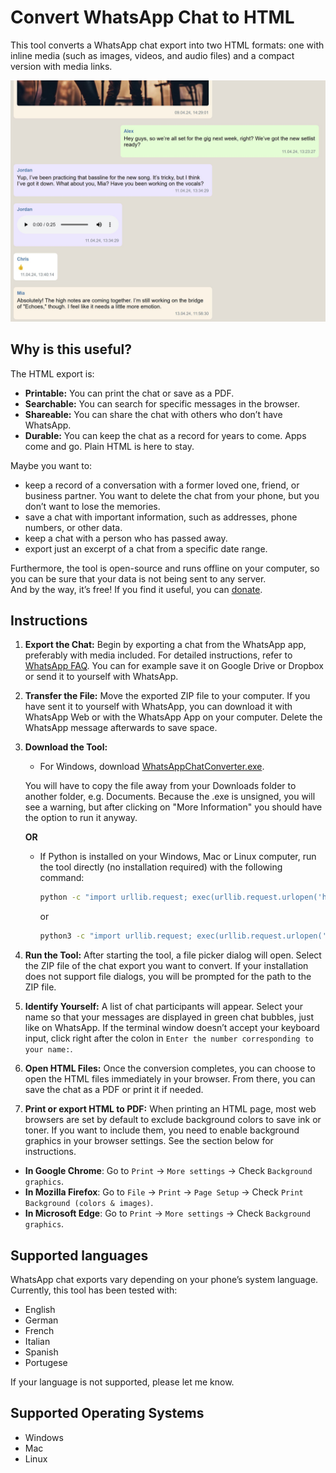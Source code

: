 # Convert WhatsApp Chat to HTML

This tool converts a WhatsApp chat export into two HTML formats: one with inline media (such as images, videos, and audio files) and a compact version with media links.

![Rendered HTML Screenshot (fictitious chat)](https://raw.githubusercontent.com/mtln/WhatsAppChatConverter/refs/heads/main/RenderedHTMLScreenshot.jpg)


## Why is this useful?
The HTML export is:

* **Printable:** You can print the chat or save as a PDF.
* **Searchable:** You can search for specific messages in the browser.
* **Shareable:** You can share the chat with others who don’t have WhatsApp.
* **Durable:** You can keep the chat as a record for years to come. Apps come and go. Plain HTML is here to stay.

Maybe you want to:

* keep a record of a conversation with a former loved one, friend, or business partner. You want to delete the chat from your phone, but you don’t want to lose the memories.
* save a chat with important information, such as addresses, phone numbers, or other data.
* keep a chat with a person who has passed away.
* export just an excerpt of a chat from a specific date range.

Furthermore, the tool is open-source and runs offline on your computer, so you can be sure that your data is not being sent to any server.  
And by the way, it’s free! If you find it useful, you can [donate](https://donate.stripe.com/3csfZLaIj5JE6dO4gg).

## Instructions

1. **Export the Chat:** Begin by exporting a chat from the WhatsApp app, preferably with media included. For detailed instructions, refer to [WhatsApp FAQ](https://faq.whatsapp.com/search?helpref=search&query=%20export%20chat).
You can for example save it on Google Drive or Dropbox or send it to yourself with WhatsApp.

2. **Transfer the File:** Move the exported ZIP file to your computer. If you have sent it to yourself with WhatsApp, you can download it with WhatsApp Web or with the WhatsApp App on your computer. Delete the WhatsApp message afterwards to save space.

3. **Download the Tool:** 
   - For Windows, download [WhatsAppChatConverter.exe](https://raw.githubusercontent.com/mtln/WhatsAppChatConverter/refs/heads/binary_releases/WhatsAppChatConverter.exe).

   You will have to copy the file away from your Downloads folder to another folder, e.g. Documents. Because the .exe is unsigned, you will see a warning, but after clicking on "More Information" you should have the option to run it anyway.

   **OR**

   - If Python is installed on your Windows, Mac or Linux computer, run the tool directly (no installation required) with the following command:
     ```bash
     python -c "import urllib.request; exec(urllib.request.urlopen('https://raw.githubusercontent.com/mtln/WhatsAppChatConverter/refs/heads/main/main.py').read().decode())"
     ```
     or
     ```bash
     python3 -c "import urllib.request; exec(urllib.request.urlopen('https://raw.githubusercontent.com/mtln/WhatsAppChatConverter/refs/heads/main/main.py').read().decode())"
     ```

4. **Run the Tool:**
   After starting the tool, a file picker dialog will open. Select the ZIP file of the chat export you want to convert. If your installation does not support file dialogs, you will be prompted for the path to the ZIP file.

5. **Identify Yourself:** A list of chat participants will appear. Select your name so that your messages are displayed in green chat bubbles, just like on WhatsApp. If the terminal window doesn’t accept your keyboard input, click right after the colon in `Enter the number corresponding to your name:`.

6. **Open HTML Files:** Once the conversion completes, you can choose to open the HTML files immediately in your browser. From there, you can save the chat as a PDF or print it if needed.  

7. **Print or export HTML to PDF:** 
When printing an HTML page, most web browsers are set by default to exclude background colors to save ink or toner. If you want to include them, you need to enable background graphics in your browser settings. See the section below for instructions.  

- **In Google Chrome**: Go to `Print` → `More settings` → Check `Background graphics`.
- **In Mozilla Firefox**: Go to `File` → `Print` → `Page Setup` → Check `Print Background (colors & images)`.
- **In Microsoft Edge**: Go to `Print` → `More settings` → Check `Background graphics`.


## Supported languages
WhatsApp chat exports vary depending on your phone’s system language. Currently, this tool has been tested with:

* English
* German
* French
* Italian
* Spanish
* Portugese

If your language is not supported, please let me know.

## Supported Operating Systems

* Windows
* Mac
* Linux
